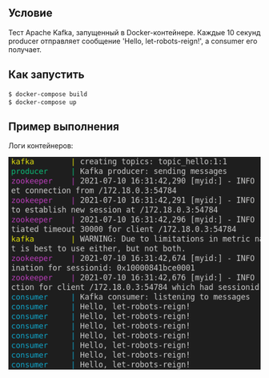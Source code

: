## Условие

Тест Apache Kafka, запущенный в Docker-контейнере. Каждые 10 секунд producer отправляет сообщение 'Hello, let-robots-reign!', а consumer его получает.

## Как запустить

```
$ docker-compose build
$ docker-compose up
```

## Пример выполнения

Логи контейнеров:

![Логи контейнеров](kafka-logs.png)
